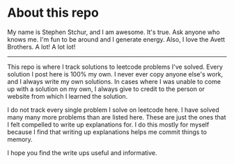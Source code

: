 # About this repo

My name is Stephen Stchur, and I am awesome. It's true. Ask anyone who knows me. I'm fun to be around and I generate energy. Also, I love the Avett Brothers. A lot! A lot lot! 

---
This repo is where I track solutions to leetcode problems I've solved. Every solution I post here is 100% my own. I never ever copy anyone else's work, and I always write my own solutions. In cases where I was unable to come up with a solution on my own, I always give to credit to the person or website from which I learned the solution.

I do not track every single problem I solve on leetcode here. I have solved many many more problems than are listed here. These are just the ones that I felt compelled to write up explanations for. I do this mostly for myself because I find that writing up explanations helps me commit things to memory.

I hope you find the write ups useful and informative.

